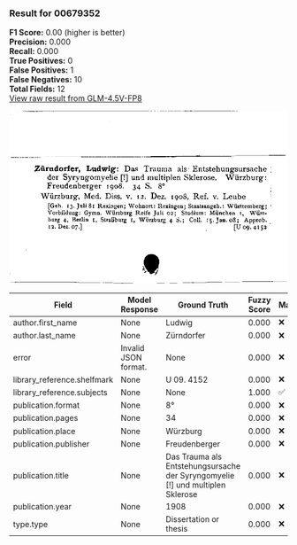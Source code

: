 ### Result for 00679352
**F1 Score:** 0.00 (higher is better)<br>**Precision:** 0.000<br>**Recall:** 0.000<br>**True Positives:** 0<br>**False Positives:** 1<br>**False Negatives:** 10<br>**Total Fields:** 12<br>[View raw result from GLM-4.5V-FP8](https://github.com/RISE-UNIBAS/humanities_data_benchmark/blob/main/results/2025-10-17/T0242/request_T0242_00679352.json)

<img src="https://github.com/RISE-UNIBAS/humanities_data_benchmark/blob/main/benchmarks/zettelkatalog/images/00679352.jpg?raw=true" alt="00679352" width="600px">

| Field | Model Response | Ground Truth | Fuzzy Score | Match |
|-------|----------------|--------------|-------------|-------|
| author.first_name | None | Ludwig | 0.000 | ❌ |
| author.last_name | None | Zürndorfer | 0.000 | ❌ |
| error | Invalid JSON format. | None | 0.000 | ❌ |
| library_reference.shelfmark | None | U 09. 4152 | 0.000 | ❌ |
| library_reference.subjects | None | None | 1.000 | ✅ |
| publication.format | None | 8° | 0.000 | ❌ |
| publication.pages | None | 34 | 0.000 | ❌ |
| publication.place | None | Würzburg | 0.000 | ❌ |
| publication.publisher | None | Freudenberger | 0.000 | ❌ |
| publication.title | None | Das Trauma als Entstehungsursache der Syryngomyelie [!] und multiplen Sklerose | 0.000 | ❌ |
| publication.year | None | 1908 | 0.000 | ❌ |
| type.type | None | Dissertation or thesis | 0.000 | ❌ |
